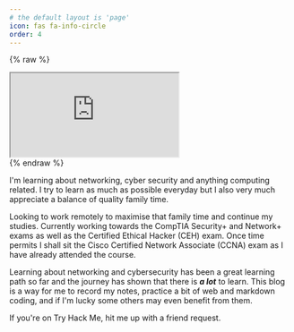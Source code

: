 ```yaml
---
# the default layout is 'page'
icon: fas fa-info-circle
order: 4
---
```


{% raw %}
<div class="iframe-container">
  <iframe src="https://tryhackme.com/api/v2/badges/public-profile?userPublicId=2634564" class="responsive-iframe" title="TryHackMe Badge"></iframe>
</div>
{% endraw %}

I'm learning about networking, cyber security and anything computing related. I
try to learn as much as possible everyday but I also very much appreciate a
balance of quality family time. 

Looking to work remotely to maximise that family time and continue my studies.
Currently working towards the CompTIA Security+ and Network+ exams as well as
the Certified Ethical Hacker (CEH) exam. Once time permits I shall sit the Cisco
Certified Network Associate (CCNA) exam as I have already attended the course.

Learning about networking and cybersecurity has been a great learning path so
far and the journey has shown that there is ***a lot*** to learn. This blog is a
way for me to record my notes, practice a bit of web and markdown coding, and if
I'm lucky some others may even benefit from them. 

If you're on Try Hack Me, hit me up with a friend request.
<!-- > Add Markdown syntax content to file `_tabs/about.md`{: .filepath } and it will show up on this page. -->
<!-- {: .prompt-tip } -->
